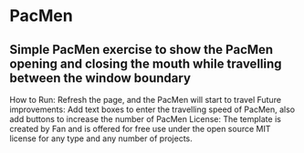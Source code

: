 # PacMen
## Simple PacMen exercise to show the PacMen opening and closing the mouth while travelling between the window boundary
How to Run: Refresh the page, and the PacMen will start to travel
Future improvements: Add text boxes to enter the travelling speed of PacMen, also add buttons to increase the number of PacMen
License: The template is created by Fan and is offered for free use under the open source MIT license for any type and any number of projects.

